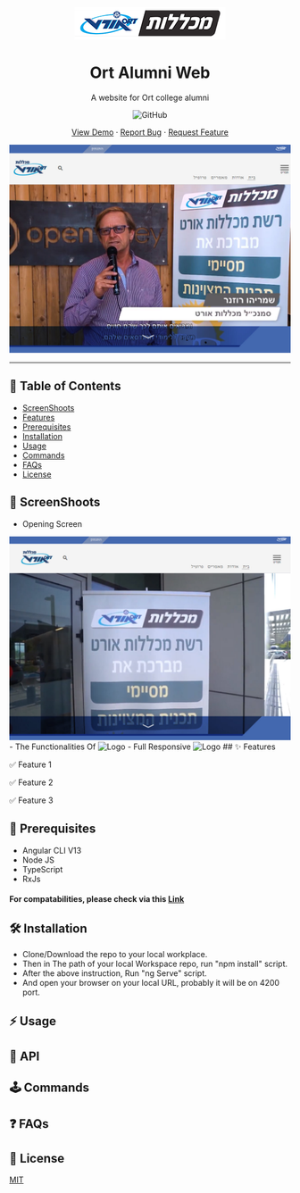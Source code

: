 <div align="center">
  <a href="https://github.com/github_username/repo_name">
    <img src="https://github.com/MaorLev/assets/blob/master/.github/ort-alumni-web/screenshoots/main-logo.png" alt="Logo">
  </a>
  <h1>Ort Alumni Web</h1>
  <p>A website for Ort college alumni</p>
  <p>
    <img alt="GitHub" src="https://img.shields.io/github/license/avivharuzi/readme-template?style=for-the-badge">
  </p>
  <p>
    <a href="https://github.com/MaorLev/ort-alumni-web">View Demo</a>
    ·
    <a href="https://github.com/MaorLev/ort-alumni-web/issues">Report Bug</a>
    ·
    <a href="https://github.com/MaorLev/ort-alumni-web/issues">Request Feature</a>
  </p>
  <img src="https://github.com/MaorLev/assets/blob/master/.github/ort-alumni-web/screenshoots/head-sc.jpg" alt="Screenshot">
</div>

---

## 📖 Table of Contents

- [ScreenShoots](#🎦-ScreenShoots)
- [Features](#✨-Features)
- [Prerequisites](#🎯-Prerequisites)
- [Installation](#🛠️-Installation)
- [Usage](#⚡️-Usage)
- [Commands](#🕹-Commands)
- [FAQs](#❓-FAQs)
- [License](#📜-License)


## 🎦 ScreenShoots

- Opening Screen
<img src="https://github.com/MaorLev/assets/blob/master/.github/ort-alumni-web/screenshoots/opening-screen/opening-screen.jpg" alt="Logo">
- The Functionalities Of
<img src="https://github.com/MaorLev/assets/blob/master/.github/ort-alumni-web/screenshoots/opening-screen/opening-screen.gif" alt="Logo">
- Full Responsive
<img src="https://github.com/MaorLev/assets/blob/master/.github/ort-alumni-web/screenshoots/opening-screen/opening-responsive.gif" alt="Logo">
## ✨ Features

✅ Feature 1

✅ Feature 2

✅ Feature 3

## 🎯 Prerequisites
- Angular CLI V13
- Node JS
- TypeScript
- RxJs
<h4>For compatabilities, please check via this <a href="https://gist.github.com/LayZeeDK/c822cc812f75bb07b7c55d07ba2719b3" >Link
</a></h4> 

## 🛠️ Installation
- Clone/Download the repo to your local workplace.
- Then in The path of your local Workspace repo,
  run "npm install" script.
- After the above instruction, Run "ng Serve" script.
- And open your browser on your local URL, probably it will be on 4200 port.

## ⚡️ Usage

## 🔧 API

## 🕹 Commands

## ❓ FAQs

## 📜 License

[MIT](LICENSE)
